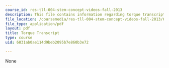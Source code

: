 ```yaml
---
course_id: res-tll-004-stem-concept-videos-fall-2013
description: This file contains information regarding torque transcript.
file_location: /coursemedia/res-tll-004-stem-concept-videos-fall-2013/6831ab0ae114d9beb2095b7e860b3e72_MITRES_TLL-004F13_Torque.pdf
file_type: application/pdf
layout: pdf
title: Torque Transcript
type: course
uid: 6831ab0ae114d9beb2095b7e860b3e72

---
```

None
